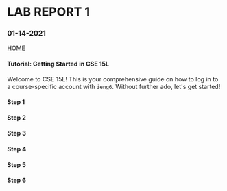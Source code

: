 # **LAB REPORT 1**
### 01-14-2021

[HOME](https://jupoon.github.io/cse15l-lab-reports/)

#### Tutorial: Getting Started in CSE 15L
Welcome to CSE 15L! This is your comprehensive guide on how to log in to a course-specific account with `ieng6`. Without further ado, let's get started!

#### Step 1

#### Step 2

#### Step 3

#### Step 4

#### Step 5

#### Step 6
